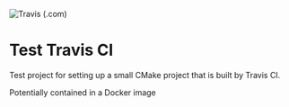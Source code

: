 ![Travis (.com)](https://img.shields.io/travis/com/ulrikus/test-travis-ci)
# Test Travis CI
Test project for setting up a small CMake project that is built by Travis CI.

Potentially contained in a Docker image

